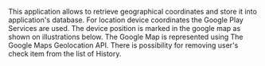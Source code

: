 This application allows to retrieve geographical coordinates and store it into application's database.  For location device coordinates the Google Play Services are used. The device position is marked in the google map as shown on illustrations below. The Google Map is represented using The Google Maps Geolocation API.  There is possibility for removing user's check item from the list of History. 
